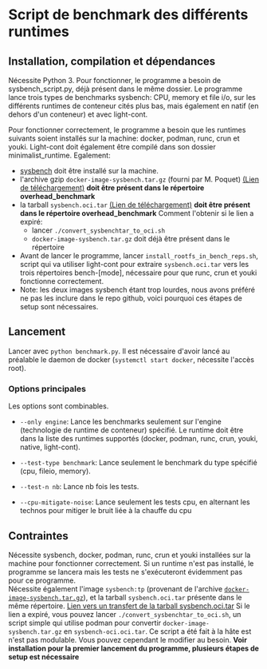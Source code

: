# Script de benchmark des différents runtimes

## Installation, compilation et dépendances

Nécessite Python 3. Pour fonctionner, le programme a besoin de sysbench_script.py, déjà présent dans le même dossier.
Le programme lance trois types de benchmarks sysbench: CPU, memory et file i/o, sur les différents runtimes de conteneur cités plus bas, mais également en natif (en dehors d'un conteneur) et avec light-cont.

Pour fonctionner correctement, le programme a besoin que les runtimes suivants soient installés sur la machine: docker, podman, runc, crun et youki. Light-cont doit également être compilé dans son dossier minimalist_runtime. 
Egalement: 
- [sysbench](https://github.com/akopytov/sysbench) doit être installé sur la machine.
- l'archive gzip `docker-image-sysbench.tar.gz` (fourni par M. Poquet) [(Lien de téléchargement)](https://www.swisstransfer.com/d/ba7e72c8-3cbe-4602-a664-5805bb932a01) **doit être présent dans le répertoire overhead_benchmark**
- la tarball `sysbench.oci.tar` [(Lien de téléchargement)](https://www.swisstransfer.com/d/1ea0199a-cf8e-4172-b8f3-5b099f0853d6) **doit être présent dans le répertoire overhead_benchmark** Comment l'obtenir si le lien a expiré:
    - lancer `./convert_sysbenchtar_to_oci.sh`
    - `docker-image-sysbench.tar.gz` doit déjà être présent dans le répertoire
- Avant de lancer le programme, lancer `install_rootfs_in_bench_reps.sh`, script qui va utiliser light-cont pour extraire `sysbench.oci.tar` vers les trois répertoires bench-\[mode], nécessaire pour que runc, crun et youki fonctionne correctement.
- Note: les deux images sysbench étant trop lourdes, nous avons préféré ne pas les inclure dans le repo github, voici pourquoi ces étapes de setup sont nécessaires.

## Lancement

Lancer avec `python benchmark.py`. Il est nécessaire d'avoir lancé au préalable le daemon de docker (`systemctl start docker`, nécessite l'accès root).

### Options principales

Les options sont combinables.

- `--only engine`: Lance les benchmarks seulement sur l'engine (technologie de runtime de conteneur) spécifié. Le runtime doit être dans la liste des runtimes supportés (docker, podman, runc, crun, youki, native, light-cont).

- `--test-type benchmark`: Lance seulement le benchmark du type spécifié (cpu, fileio, memory).

- `--test-n nb`: Lance nb fois les tests.

- `--cpu-mitigate-noise`: Lance seulement les tests cpu, en alternant les technos pour mitiger le bruit liée à la chauffe du cpu


## Contraintes

Nécessite sysbench, docker, podman, runc, crun et youki installées sur la machine pour fonctionner correctement. Si un runtime n'est pas installé, le programme se lancera mais les tests ne s'exécuteront évidemment pas pour ce programme. \
Nécessite également l'image `sysbench:tp` (provenant de l'archive [`docker-image-sysbench.tar.gz`](https://www.swisstransfer.com/d/ba7e72c8-3cbe-4602-a664-5805bb932a01)), et la tarball `sysbench.oci.tar` présente dans le même répertoire. 
[Lien vers un transfert de la tarball sysbench.oci.tar](https://www.swisstransfer.com/d/1ea0199a-cf8e-4172-b8f3-5b099f0853d6)
Si le lien a expiré, vous pouvez lancer `./convert_sysbenchtar_to_oci.sh`, un script simple qui utilise podman pour convertir `docker-image-sysbench.tar.gz` en `sysbench-oci.oci.tar`. Ce script a été fait à la hâte est n'est pas modulable. Vous pouvez cependant le modifier au besoin.
**Voir installation pour la premier lancement du programme, plusieurs étapes de setup est nécessaire**
